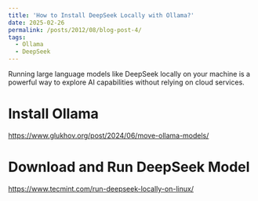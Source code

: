 ```yaml
---
title: 'How to Install DeepSeek Locally with Ollama?'
date: 2025-02-26
permalink: /posts/2012/08/blog-post-4/
tags:
  - Ollama
  - DeepSeek
---
```


Running large language models like DeepSeek locally on your machine is a powerful way to explore AI capabilities without relying on cloud services.


# Install Ollama
https://www.glukhov.org/post/2024/06/move-ollama-models/

# Download and Run DeepSeek Model
https://www.tecmint.com/run-deepseek-locally-on-linux/
